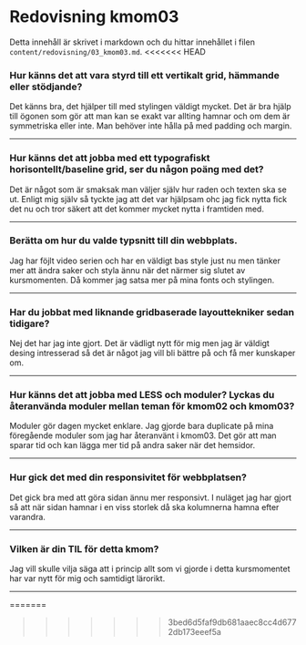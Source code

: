---
---
Redovisning kmom03
=========================

Detta innehåll är skrivet i markdown och du hittar innehållet i filen `content/redovisning/03_kmom03.md`.
<<<<<<< HEAD

<h3>Hur känns det att vara styrd till ett vertikalt grid, hämmande eller stödjande?</h3>
Det känns bra, det hjälper till med stylingen väldigt mycket. Det är bra hjälp till ögonen
som gör att man kan se exakt var allting hamnar och om dem är symmetriska eller inte. Man behöver inte
hålla på med padding och margin.  

____________________________________________

<h3>Hur känns det att jobba med ett typografiskt horisontellt/baseline grid, ser du någon poäng med det?</h3>
Det är något som är smaksak man väljer själv hur raden och texten ska se ut. Enligt mig själv så tyckte jag att det
var hjälpsam ohc jag fick nytta fick det nu och tror säkert att det kommer mycket nytta i framtiden med.


____________________________________________

<h3>Berätta om hur du valde typsnitt till din webbplats.</h3>
Jag har föjlt video serien och har en väldigt bas style just nu men tänker mer att ändra saker och styla ännu när det närmer sig
slutet av kursmomenten. Då kommer jag satsa mer på mina fonts och stylingen.


____________________________________________

<h3>Har du jobbat med liknande gridbaserade layouttekniker sedan tidigare?</h3>
Nej det har jag inte gjort. Det är vädligt nytt för mig men jag är väldigt desing intresserad så det är något jag vill bli
bättre på och få mer kunskaper om.

____________________________________________

<h3>Hur känns det att jobba med LESS och moduler? Lyckas du återanvända moduler mellan teman för kmom02 och kmom03?</h3>
Moduler gör dagen mycket enklare. Jag gjorde bara duplicate på mina föregående moduler som jag har återanvänt i kmom03. Det
gör att man sparar tid och kan lägga mer tid på andra saker när det hemsidor.

____________________________________________

<h3>Hur gick det med din responsivitet för webbplatsen?</h3>
Det gick bra med att göra sidan ännu mer responsivt. I nuläget jag har gjort så att när sidan hamnar i en viss storlek då ska kolumnerna hamna efter
varandra.


____________________________________________

<h3>Vilken är din TIL för detta kmom?</h3>
Jag vill skulle vilja säga att i princip allt som vi gjorde i detta kursmomentet har var nytt för mig och samtidigt lärorikt. 


____________________________________________
=======
>>>>>>> 3bed6d5faf9db681aaec8cc4d6772db173eeef5a
